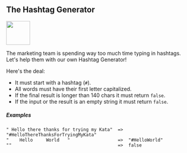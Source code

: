 ## The Hashtag Generator ##

<a href="https://www.codewars.com/kata/52449b062fb80683ec000024"><img src="https://www.codewars.com/packs/assets/logo.61192cf7.svg" height="64" width="64" ></a>

The marketing team is spending way too much time typing in hashtags.
Let's help them with our own Hashtag Generator!

Here's the deal:

* It must start with a hashtag (```#```).
* All words must have their first letter capitalized.
* If the final result is longer than 140 chars it must return ```false```.
* If the input or the result is an empty string it must return ```false```.

##### Examples
```
" Hello there thanks for trying my Kata"  =>  "#HelloThereThanksForTryingMyKata"
"    Hello     World   "                  =>  "#HelloWorld"
""                                        =>  false